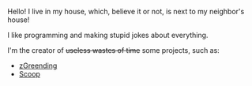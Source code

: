 Hello! I live in my house, which, believe it or not, is next to my neighbor's house!

I like programming and making stupid jokes about everything.

I'm the creator of ~~useless wastes of time~~ some projects, such as:
- <a href=https://github.com/DisableGraphics/zGreending/> zGreending </a>
- <a href=https://github.com/DisableGraphics/Scoop/> Scoop </a>

<!---
DisableGraphics/DisableGraphics is a ✨ special ✨ repository because its `README.md` (this file) appears on your GitHub profile.
You can click the Preview link to take a look at your changes.
--->
